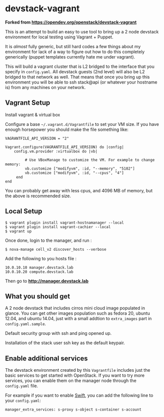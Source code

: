 devstack-vagrant
================

**Forked from https://opendev.org/openstack/devstack-vagrant**

This is an attempt to build an easy to use tool to bring up a 2 node
devstack environment for local testing using Vagrant + Puppet.

It is *almost* fully generic, but still hard codes a few things about
my environment for lack of a way to figure out how to do this
completely generically (puppet templates currently hate me under
vagrant).

This will build a vagrant cluster that is L2 bridged to the interface
that you specify in ``config.yaml``. All devstack guests (2nd
level) will also be L2 bridged to that network as well. That means
that once you bring up this environment you will be able to ssh
stack@api (or whatever your hostname is) from any machines on your
network.

Vagrant Setup
------------------------

Install vagrant & virtual box

Configure a base ``~/.vagrant.d/Vagrantfile`` to set your VM size. If you
have enough horsepower you should make the file something like:

    VAGRANTFILE_API_VERSION = "2"

    Vagrant.configure(VAGRANTFILE_API_VERSION) do |config|
        config.vm.provider :virtualbox do |vb|

             # Use VBoxManage to customize the VM. For example to change memory:
             vb.customize ["modifyvm", :id, "--memory", "5102"]
             vb.customize ["modifyvm", :id, "--cpus", "4"]
         end
    end

You can probably get away with less cpus, and 4096 MB of memory, but
the above is recommended size.

Local Setup
--------------------

```
$ vagrant plugin install vagrant-hostnamanager --local
$ vagrant plugin install vagrant-cachier --local
$ vagrant up 
```

Once done, login to the manager, and run : 

```
$ nova-manage cell_v2 discover_hosts --verbose
```

Add the following to you hosts file : 

```
10.0.10.10 manager.devstack.lab
10.0.10.20 compute.devstack.lab
```

Then go to **http://manager.devstack.lab**

What you should get
-----------------------------------
A 2 node devstack that includes cirros mini cloud image populated in glance.
You can get other images population such as fedora 20, ubuntu 12.04,
and ubuntu 14.04, just with a small addtion to ``extra_images`` part
in ``config.yaml.sample``.

Default security group with ssh and ping opened up.

Installation of the stack user ssh key as the default keypair.

Enable additional services
------------------------
The devstack environment created by this `Vagrantfile` includes just the basic
services to get started with OpenStack. If you want to try more services, you
can enable them on the manager node through the ``config.yaml`` file.

For example if you want to enable
[Swift](https://docs.openstack.org/developer/swift), you can add the
following line to your ``config.yaml``:

    manager_extra_services: s-proxy s-object s-container s-account
